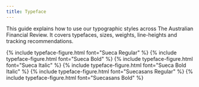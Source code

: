 ```yaml
---
title: Typeface
---
```


This guide explains how to use our typographic styles across The Australian Financial Review. It covers typefaces, sizes, weights,
line-heights and tracking recommendations.

{% include typeface-figure.html font="Sueca Regular" %}
{% include typeface-figure.html font="Sueca Bold" %}
{% include typeface-figure.html font="Sueca Italic" %}
{% include typeface-figure.html font="Sueca Bold Italic" %}
{% include typeface-figure.html font="Suecasans Regular" %}
{% include typeface-figure.html font="Suecasans Bold" %}